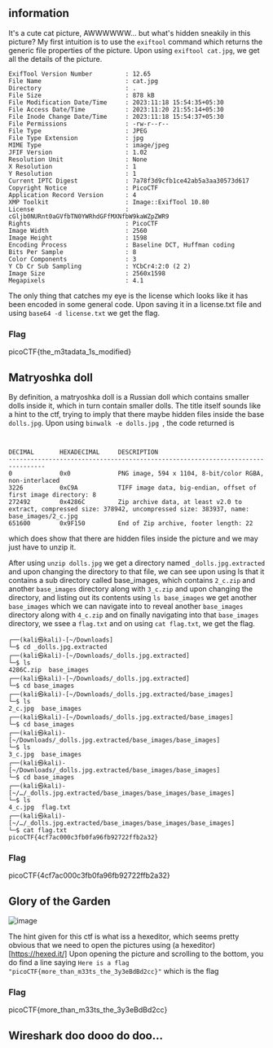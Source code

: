 ## information

It's a cute cat picture, AWWWWWW... but what's hidden sneakily in this picture? My first intuition is to use the `exiftool` command which returns the generic file properties of the picture. Upon using `exiftool cat.jpg`, we get all the details of the picture. 
```
ExifTool Version Number         : 12.65
File Name                       : cat.jpg
Directory                       : .
File Size                       : 878 kB
File Modification Date/Time     : 2023:11:18 15:54:35+05:30
File Access Date/Time           : 2023:11:20 21:55:14+05:30
File Inode Change Date/Time     : 2023:11:18 15:54:37+05:30
File Permissions                : -rw-r--r--
File Type                       : JPEG
File Type Extension             : jpg
MIME Type                       : image/jpeg
JFIF Version                    : 1.02
Resolution Unit                 : None
X Resolution                    : 1
Y Resolution                    : 1
Current IPTC Digest             : 7a78f3d9cfb1ce42ab5a3aa30573d617
Copyright Notice                : PicoCTF
Application Record Version      : 4
XMP Toolkit                     : Image::ExifTool 10.80
License                         : cGljb0NURnt0aGVfbTN0YWRhdGFfMXNfbW9kaWZpZWR9
Rights                          : PicoCTF
Image Width                     : 2560
Image Height                    : 1598
Encoding Process                : Baseline DCT, Huffman coding
Bits Per Sample                 : 8
Color Components                : 3
Y Cb Cr Sub Sampling            : YCbCr4:2:0 (2 2)
Image Size                      : 2560x1598
Megapixels                      : 4.1
```
The only thing that catches my eye is the license which looks like it has been encoded in some general code. Upon saving it in a license.txt file and using
`base64 -d license.txt` we get the flag.

### Flag
picoCTF{the_m3tadata_1s_modified}


## Matryoshka doll
By definition, a matryoshka doll is a Russian doll which contains smaller dolls inside it, which in turn contain smaller dolls. The title itself sounds like a hint to the ctf, trying to imply that there maybe hidden files inside the base `dolls.jpg`. Upon using `binwalk -e dolls.jpg `, the code returned is
```
                                 

DECIMAL       HEXADECIMAL     DESCRIPTION
--------------------------------------------------------------------------------
0             0x0             PNG image, 594 x 1104, 8-bit/color RGBA, non-interlaced
3226          0xC9A           TIFF image data, big-endian, offset of first image directory: 8
272492        0x4286C         Zip archive data, at least v2.0 to extract, compressed size: 378942, uncompressed size: 383937, name: base_images/2_c.jpg
651600        0x9F150         End of Zip archive, footer length: 22

```
which does show that there are hidden files inside the picture and we may just have to unzip it.

After using 
`unzip dolls.jpg` we get a directory named `_dolls.jpg.extracted` and upon changing the directory to that file, we can see upon using ls that it contains a sub directory called base_images, which contains `2_c.zip` and another `base_images` directory along with `3_c.zip` and upon changing the directory, and listing out its contents using `ls base_images` we get another `base_images` which we can navigate into to reveal another `base_images` directory along with `4_c.zip` and on finally navigating into that `base_images` directory, we ssee a `flag.txt` and on using `cat flag.txt`, we get the flag.

```
┌──(kali㉿kali)-[~/Downloads]
└─$ cd _dolls.jpg.extracted                                                                       
┌──(kali㉿kali)-[~/Downloads/_dolls.jpg.extracted]
└─$ ls
4286C.zip  base_images                                             
┌──(kali㉿kali)-[~/Downloads/_dolls.jpg.extracted]
└─$ cd base_images                                                                           
┌──(kali㉿kali)-[~/Downloads/_dolls.jpg.extracted/base_images]
└─$ ls
2_c.jpg  base_images                           
┌──(kali㉿kali)-[~/Downloads/_dolls.jpg.extracted/base_images]
└─$ cd base_images                                                   
┌──(kali㉿kali)-[~/Downloads/_dolls.jpg.extracted/base_images/base_images]
└─$ ls            
3_c.jpg  base_images                                                     
┌──(kali㉿kali)-[~/Downloads/_dolls.jpg.extracted/base_images/base_images]
└─$ cd base_images                                                   
┌──(kali㉿kali)-[~/…/_dolls.jpg.extracted/base_images/base_images/base_images]
└─$ ls
4_c.jpg  flag.txt                                                     
┌──(kali㉿kali)-[~/…/_dolls.jpg.extracted/base_images/base_images/base_images]
└─$ cat flag.txt  
picoCTF{4cf7ac000c3fb0fa96fb92722ffb2a32}
```

### Flag
picoCTF{4cf7ac000c3fb0fa96fb92722ffb2a32}   

## Glory of the Garden
![image](https://github.com/kua23/picoCTF/assets/61975172/e505a2fd-0839-41b0-919b-b5cca0ab4c15)

The hint given for this ctf is what iss a hexeditor, which seems pretty obvious that we need to open the pictures using (a hexeditor)[https://hexed.it/]
Upon opening the picture and scrolling to the bottom, you do find a line saying `Here is a flag "picoCTF{more_than_m33ts_the_3y3eBdBd2cc}"` which is the flag

### Flag
picoCTF{more_than_m33ts_the_3y3eBdBd2cc}

## Wireshark doo dooo do doo...




